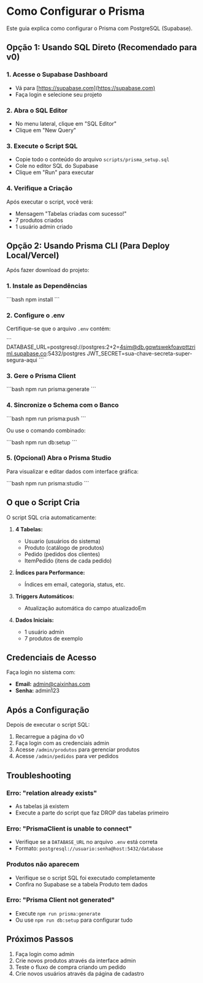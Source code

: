 # Como Configurar o Prisma

Este guia explica como configurar o Prisma com PostgreSQL (Supabase).

## Opção 1: Usando SQL Direto (Recomendado para v0)

### 1. Acesse o Supabase Dashboard

- Vá para [https://supabase.com](https://supabase.com)
- Faça login e selecione seu projeto

### 2. Abra o SQL Editor

- No menu lateral, clique em "SQL Editor"
- Clique em "New Query"

### 3. Execute o Script SQL

- Copie todo o conteúdo do arquivo `scripts/prisma_setup.sql`
- Cole no editor SQL do Supabase
- Clique em "Run" para executar

### 4. Verifique a Criação

Após executar o script, você verá:
- Mensagem "Tabelas criadas com sucesso!"
- 7 produtos criados
- 1 usuário admin criado

## Opção 2: Usando Prisma CLI (Para Deploy Local/Vercel)

Após fazer download do projeto:

### 1. Instale as Dependências

\`\`\`bash
npm install
\`\`\`

### 2. Configure o .env

Certifique-se que o arquivo `.env` contém:

\`\`\`
DATABASE_URL=postgresql://postgres:2+2=4sim@db.gqwtswekfoavpttzriml.supabase.co:5432/postgres
JWT_SECRET=sua-chave-secreta-super-segura-aqui
\`\`\`

### 3. Gere o Prisma Client

\`\`\`bash
npm run prisma:generate
\`\`\`

### 4. Sincronize o Schema com o Banco

\`\`\`bash
npm run prisma:push
\`\`\`

Ou use o comando combinado:

\`\`\`bash
npm run db:setup
\`\`\`

### 5. (Opcional) Abra o Prisma Studio

Para visualizar e editar dados com interface gráfica:

\`\`\`bash
npm run prisma:studio
\`\`\`

## O que o Script Cria

O script SQL cria automaticamente:

1. **4 Tabelas:**
   - Usuario (usuários do sistema)
   - Produto (catálogo de produtos)
   - Pedido (pedidos dos clientes)
   - ItemPedido (itens de cada pedido)

2. **Índices para Performance:**
   - Índices em email, categoria, status, etc.

3. **Triggers Automáticos:**
   - Atualização automática do campo atualizadoEm

4. **Dados Iniciais:**
   - 1 usuário admin
   - 7 produtos de exemplo

## Credenciais de Acesso

Faça login no sistema com:
- **Email:** admin@caixinhas.com
- **Senha:** admin123

## Após a Configuração

Depois de executar o script SQL:

1. Recarregue a página do v0
2. Faça login com as credenciais admin
3. Acesse `/admin/produtos` para gerenciar produtos
4. Acesse `/admin/pedidos` para ver pedidos

## Troubleshooting

### Erro: "relation already exists"
- As tabelas já existem
- Execute a parte do script que faz DROP das tabelas primeiro

### Erro: "PrismaClient is unable to connect"
- Verifique se a `DATABASE_URL` no arquivo `.env` está correta
- Formato: `postgresql://usuario:senha@host:5432/database`

### Produtos não aparecem
- Verifique se o script SQL foi executado completamente
- Confira no Supabase se a tabela Produto tem dados

### Erro: "Prisma Client not generated"
- Execute `npm run prisma:generate`
- Ou use `npm run db:setup` para configurar tudo

## Próximos Passos

1. Faça login como admin
2. Crie novos produtos através da interface admin
3. Teste o fluxo de compra criando um pedido
4. Crie novos usuários através da página de cadastro
